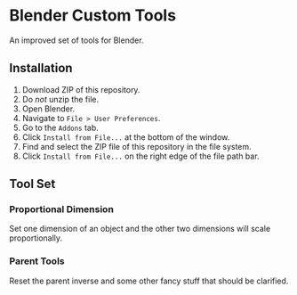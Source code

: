 # Blender Custom Tools
An improved set of tools for Blender.

## Installation
1. Download ZIP of this repository.
2. Do *not* unzip the file.
3. Open Blender.
4. Navigate to `File > User Preferences`.
5. Go to the `Addons` tab.
6. Click `Install from File...` at the bottom of the window.
7. Find and select the ZIP file of this repository in the file system.
8. Click `Install from File...` on the right edge of the file path bar.

## Tool Set

### Proportional Dimension
Set one dimension of an object and the other two dimensions will scale proportionally.

### Parent Tools
Reset the parent inverse and some other fancy stuff that should be clarified.
